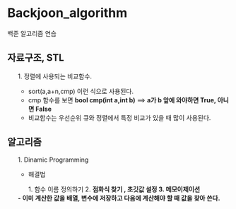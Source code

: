 # Backjoon_algorithm
백준 알고리즘 연습
## 자료구조, STL
<ol>
  1. 정렬에 사용되는 비교함수.
  
  - sort(a,a+n,cmp) 이런 식으로 사용된다.
  - cmp 함수를 보면 <strong>bool cmp(int a,int b)</strong>  ==> <strong>a가 b 앞에 와야하면 True, 아니면 False</strong>
  - 비교함수는 우선순위 큐와 정렬에서 특정 비교가 있을 때 많이 사용된다.
</ol>

## 알고리즘
<ol>
  1. Dinamic Programming

  - 해결법
  <ol>
    1. 함수 이름 정의하기
    2. <strong>점화식 찾기<strong> , 초깃값 설정
    3. 메모이제이션
  </ol>
  - <strong>이미 계산한 값을 배열, 변수에 저장하고 다음에 계산해야 할 때 값을 찾아 쓴다.</strong>
</ol>
